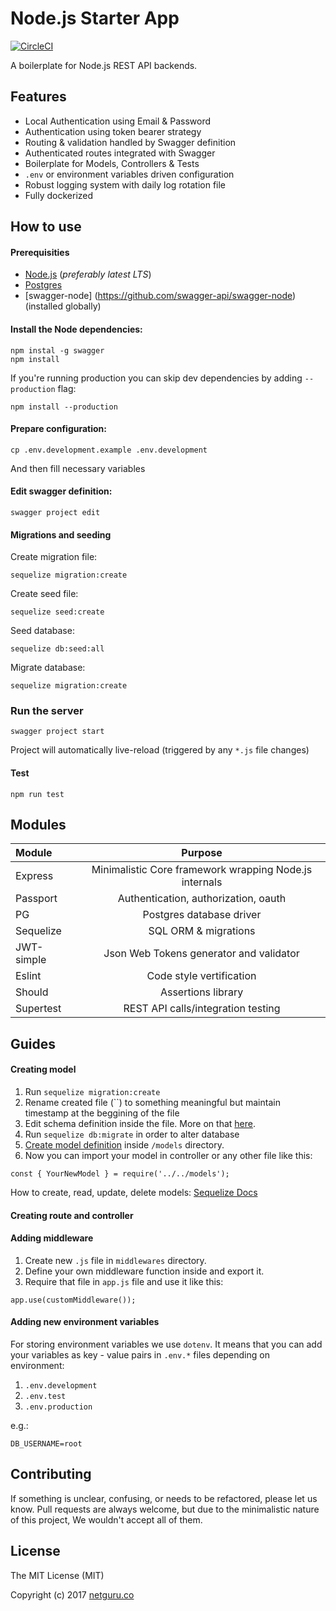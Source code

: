 # Node.js Starter App
[![CircleCI](https://circleci.com/gh/netguru/ng-node-starter-app.svg?style=svg&circle-token=e9e20e72111fea648cfc150acf1206f694dcc954)](https://circleci.com/gh/netguru/ng-node-starter-app)

A boilerplate for Node.js REST API backends.

## Features

- Local Authentication using Email & Password
- Authentication using token bearer strategy
- Routing & validation handled by Swagger definition
- Authenticated routes integrated with Swagger
- Boilerplate for Models, Controllers & Tests
- `.env` or environment variables driven configuration
- Robust logging system with daily log rotation file
- Fully dockerized

## How to use

#### Prerequisities
- [Node.js](https://nodejs.org/en/) (_preferably latest LTS_)
- [Postgres](https://www.postgresql.org)
- [swagger-node] (https://github.com/swagger-api/swagger-node) (installed globally)

#### Install the Node dependencies:
```
npm instal -g swagger
npm install
```

If you're running production you can skip dev dependencies by adding `--production` flag:
```
npm install --production
```

#### Prepare configuration:
```
cp .env.development.example .env.development
```
And then fill necessary variables

#### Edit swagger definition:
```
swagger project edit
```

#### Migrations and seeding
Create migration file:
```
sequelize migration:create
```
Create seed file:
```
sequelize seed:create
```
Seed database:
```
sequelize db:seed:all
```
Migrate database:
```
sequelize migration:create
```

### Run the server
```
swagger project start
```

Project will automatically live-reload (triggered by any `*.js` file changes)


#### Test
```
npm run test
```

## Modules

| Module        | Purpose                                                    |
|:--------------|:----------------------------------------------------------:|
| Express       | Minimalistic Core framework wrapping Node.js internals     |
| Passport      | Authentication, authorization, oauth                       |
| PG            | Postgres database driver                                   |
| Sequelize     | SQL ORM & migrations                                       |
| JWT-simple    | Json Web Tokens generator and validator                    |
| Eslint        | Code style vertification                                   |
| Should        | Assertions library                                         |
| Supertest     | REST API calls/integration testing                         |

## Guides
#### Creating model
1. Run `sequelize migration:create`
2. Rename created file (``) to something meaningful but maintain timestamp at the beggining of the file
3. Edit schema definition inside the file. More on that [here](http://docs.sequelizejs.com/en/v3/docs/migrations/).
4. Run `sequelize db:migrate` in order to alter database
5. [Create model definition](http://docs.sequelizejs.com/en/v3/docs/models-definition/) inside `/models` directory. 
6. Now you can import your model in controller or any other file like this:
```
const { YourNewModel } = require('../../models');
```

How to create, read, update, delete models: [Sequelize Docs](http://docs.sequelizejs.com/en/v3/docs/querying/)

#### Creating route and controller

#### Adding middleware
1. Create new `.js` file in `middlewares` directory.
2. Define your own middleware function inside and export it.
3. Require that file in `app.js` file and use it like this:
```
app.use(customMiddleware());
```

#### Adding new environment variables
For storing environment variables we use `dotenv`. It means that you can add your variables as key - value pairs in `.env.*` files depending on environment:
1. `.env.development`
2. `.env.test`
3. `.env.production`

e.g.:
```
DB_USERNAME=root
```


## Contributing
If something is unclear, confusing, or needs to be refactored, please let us know. Pull requests are always welcome, but due to the minimalistic nature of this project, We wouldn't accept all of them.

## License
The MIT License (MIT)

Copyright (c) 2017 [netguru.co](http://netguru.co)
